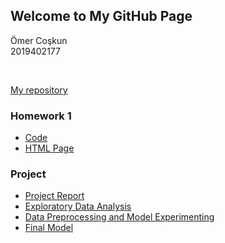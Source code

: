 ## Welcome to My GitHub Page

Ömer Coşkun
<br>
2019402177

<br>

[My repository](https://github.com/BU-IE-360/spring24-coskunomer)
<br>

### Homework 1

- [Code](https://github.com/BU-IE-360/spring24-coskunomer/blob/main/homework1/code.ipynb)
- [HTML Page](https://bu-ie-360.github.io/spring24-coskunomer/files/report.html)

### Project

- [Project Report](https://bu-ie-360.github.io/spring24-coskunomer/files/ProjectReport.pdf)
- [Exploratory Data Analysis](https://github.com/BU-IE-360/spring24-coskunomer/blob/main/project/DataVisualizations.ipynb)
- [Data Preprocessing and Model Experimenting](https://github.com/BU-IE-360/spring24-coskunomer/blob/main/project/PreprocessingAndModelTrials.ipynb)
- [Final Model](https://github.com/BU-IE-360/spring24-coskunomer/blob/main/project/FinalModel.ipynb)
